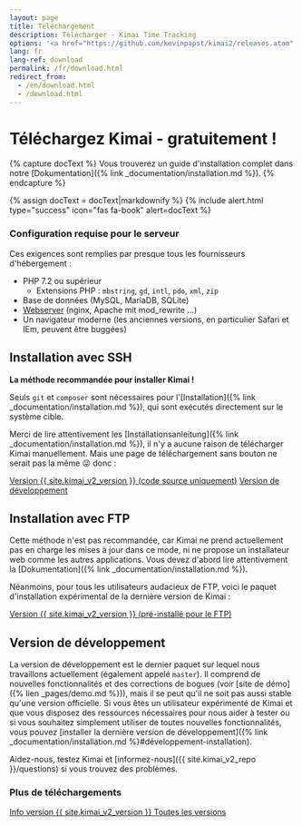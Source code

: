 ```yaml
---
layout: page
title: Téléchargement
description: Télécharger - Kimai Time Tracking
options: '<a href="https://github.com/kevinpapst/kimai2/releases.atom" class="btn btn-option"><i class="fa fa-rss"></i></a>'
lang: fr
lang-ref: download
permalink: /fr/download.html
redirect_from:
  - /en/download.html
  - /download.html
---
```


# Téléchargez Kimai - gratuitement !

{% capture docText %}
Vous trouverez un guide d'installation complet dans notre [Dokumentation]({% link _documentation/installation.md %}).
{% endcapture %}

{% assign docText = docText|markdownify %}
{% include alert.html type="success" icon="fas fa-book" alert=docText %}

### Configuration requise pour le serveur

Ces exigences sont remplies par presque tous les fournisseurs d'hébergement :

- PHP 7.2 ou supérieur
    - Extensions PHP : `mbstring`, `gd`, `intl`, `pdo`, `xml`, `zip`
- Base de données (MySQL, MariaDB, SQLite)
- [Webserver](https://www.kimai.org/documentation/webserver-configuration.html) (nginx, Apache mit mod_rewrite ...)
- Un navigateur moderne (les anciennes versions, en particulier Safari et IEm, peuvent être buggées)

## Installation avec SSH

**La méthode recommandée pour installer Kimai !**

Seuls `git` et `composer` sont nécessaires pour l'[Installation]({% link _documentation/installation.md %}), qui sont exécutés directement sur le système cible.

Merci de lire attentivement les [Installationsanleitung]({% link _documentation/installation.md %}), il n'y a aucune raison de télécharger Kimai manuellement.
Mais une page de téléchargement sans bouton ne serait pas la même 😜 donc :

<a href="{{ site.kimai_v2_repo }}/archive/{{ site.kimai_v2_version }}.zip" class="btn btn-primary"><i class="fas fa-download"></i> Version {{ site.kimai_v2_version }} (code source uniquement)</a>
<a href="{{ site.kimai_v2_repo }}/zipball/master" class="btn btn-secondary"><i class="fas fa-download"></i> Version de développement</a>

## Installation avec FTP

Cette méthode n'est pas recommandée, car Kimai ne prend actuellement pas en charge les mises à jour dans ce mode, ni ne propose un installateur web comme les autres applications.
Vous devez d'abord lire attentivement la [Dokumentation]({% link _documentation/installation.md %}).

Néanmoins, pour tous les utilisateurs audacieux de FTP, voici le paquet d'installation expérimental de la dernière version de Kimai :

<a href="{{ site.kimai_v2_repo }}/releases/download/{{ site.kimai_v2_version }}/kimai-release-{{ site.kimai_v2_version }}.zip" class="btn btn-primary"><i class="fas fa-download"></i> Version {{ site.kimai_v2_version }} (pré-installé pour le FTP)</a>

## Version de développement

La version de développement est le dernier paquet sur lequel nous travaillons actuellement (également appelé `master`).
Il comprend de nouvelles fonctionnalités et des corrections de bogues (voir [site de démo]({% lien _pages/demo.md %})), mais il se peut qu'il ne soit pas aussi stable qu'une version officielle.
Si vous êtes un utilisateur expérimenté de Kimai et que vous disposez des ressources nécessaires pour nous aider à tester ou si vous souhaitez simplement utiliser de toutes nouvelles fonctionnalités, vous pouvez [installer la dernière version de développement]({% link _documentation/installation.md %}#développement-installation).

Aidez-nous, testez Kimai et [informez-nous]({{ site.kimai_v2_repo }}/questions) si vous trouvez des problèmes.

### Plus de téléchargements

<a href="{{ site.kimai_v2_repo }}/releases/tag/{{ site.kimai_v2_version }}" class="btn btn-secondary"><i class="fab fa-github"></i> Info version {{ site.kimai_v2_version }} </a>
<a href="{{ site.kimai_v2_repo }}/releases" class="btn btn-secondary"><i class="fab fa-github"></i> Toutes les versions </a>
